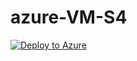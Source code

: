 # azure-VM-S4
[![Deploy to Azure](http://azuredeploy.net/deploybutton.png)](https://azuredeploy.net/)
